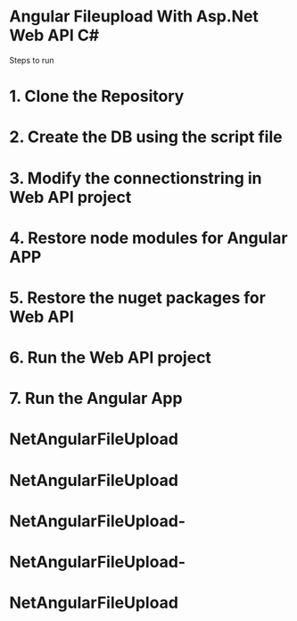 # Angular Fileupload With Asp.Net Web API C#
Steps to run
# 1. Clone the Repository
# 2. Create the DB using the script file
# 3. Modify the connectionstring in Web API project
# 4. Restore node modules for Angular APP
# 5. Restore the nuget packages for Web API
# 6. Run the Web API project
# 7. Run the Angular App
# NetAngularFileUpload
# NetAngularFileUpload
# NetAngularFileUpload-
# NetAngularFileUpload-
# NetAngularFileUpload
